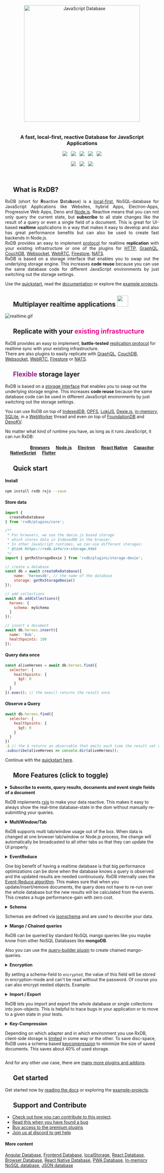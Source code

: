 

<!--
| Announcement                                                        |
| :--: |
| Please take part in the [RxDB user survey 2023](https://rxdb.info/survey.html). This will help me to better plan the steps for the next major release. (takes about 2 minutes)
-->

<br />



<p align="center">
  <a href="https://rxdb.info/">
    <img src="./docs-src/static/files/logo/logo_text.svg" width="380px" alt="JavaScript Database" />
  </a>
  <br />
  <br />
  <h3 align="center">A fast, local-first, reactive Database for JavaScript Applications</h3>
</p>


<p align="center">
    <a href="https://github.com/pubkey/rxdb/releases"><img src="https://img.shields.io/github/v/release/pubkey/rxdb?color=%23ff00a0&include_prereleases&label=version&sort=semver&style=flat-square"></a>
    &nbsp;
    <a href="https://rxdb.info/tutorials/typescript.html"><img src="https://img.shields.io/npm/types/rxdb?style=flat-square"></a>
    &nbsp;
    <a href="https://github.com/pubkey/rxdb/blob/master/LICENSE.txt"><img src="https://img.shields.io/github/license/pubkey/rxdb?style=flat-square"></a>
    &nbsp;
    <a href="https://github.com/pubkey/rxdb/stargazers"><img src="https://img.shields.io/github/stars/pubkey/rxdb?color=f6f8fa&style=flat-square"></a>
    &nbsp;
    <a href="https://www.npmjs.com/package/rxdb"><img src="https://img.shields.io/npm/dm/rxdb?color=c63a3b&style=flat-square"></a>   
</p>

<p align="center">
 	  <a href="https://rxdb.info/chat"><img src="https://img.shields.io/discord/969553741705539624?label=discord&style=flat-square&color=5a66f6"></a>
	  &nbsp;
    <a href="https://twitter.com/intent/follow?screen_name=rxdbjs"><img src="https://img.shields.io/badge/twitter-%40rxdbjs-1DA1F2?style=flat-square"></a>
	  &nbsp;
    <a href="https://rxdb.info/newsletter"><img src="https://img.shields.io/badge/newsletter-subscribe-e05b29?style=flat-square"></a>
</p>


<br />

<h2>
  <img height="16" width="16" src="./docs-src/static/files/logo/logo.svg">&nbsp;&nbsp;What is RxDB?
</h2>

<p align="justify">
  RxDB (short for <b>R</b>eactive <b>D</b>ata<b>b</b>ase) is a <a href="https://rxdb.info/offline-first.html">local-first</a>, NoSQL-database for JavaScript Applications like Websites, hybrid Apps, Electron-Apps, Progressive Web Apps, Deno and <a href="https://rxdb.info/nodejs-database.html">Node.js</a>.
  Reactive means that you can not only query the current state, but <b>subscribe</b> to all state changes like the result of a query or even a single field of a document.
  This is great for UI-based <b>realtime</b> applications in a way that makes it easy to develop and also has great performance benefits but can also be used to create fast backends in Node.js.<br />
  RxDB provides an easy to implement <a href="https://rxdb.info/replication.html">protocol</a> for realtime <b>replication</b> with your existing infrastructure or one of the plugins for <a href="https://rxdb.info/replication-http.html">HTTP</a>, <a href="https://rxdb.info/replication-graphql.html">GraphQL</a>, <a href="https://rxdb.info/replication-couchdb.html">CouchDB</a>, <a href="https://rxdb.info/replication-websocket.html">Websocket</a>, <a href="https://rxdb.info/replication-webrtc.html">WebRTC</a>, <a href="https://rxdb.info/replication-firestore.html">Firestore</a>, <a href="https://rxdb.info/replication-nats.html">NATS</a>.<br />
  RxDB is based on a storage interface that enables you to swap out the underlying storage engine. This increases <b>code reuse</b> because you can use the same database code for different JavaScript environments by just switching out the storage settings.
</p>

Use the [quickstart](https://rxdb.info/quickstart.html), read the [documentation](https://rxdb.info/install.html) or explore the [example projects](https://github.com/pubkey/rxdb/tree/master/examples).

<h2>
  <img height="16" width="16" src="./docs-src/static/files/icons/with-gradient/multiplayer.svg">&nbsp;&nbsp;Multiplayer realtime applications
  <img height="36" src="./docs-src/static/files/icons/with-gradient/text/made-easy.svg">
</h2>



![realtime.gif](docs-src/static/files/animations/realtime.gif)


<h2>
  <img height="16" width="16" src="./docs-src/static/files/icons/with-gradient/replication.svg">&nbsp;&nbsp;Replicate with your <b style="color: #e6008d;">existing infrastructure</b>
</h2>

RxDB provides an easy to implement, <b>battle-tested</b> <a href="https://rxdb.info/replication.html"> replication protocol</a> for realtime sync with your existing infrastructure.<br />
There are also plugins to easily replicate with <a href="https://rxdb.info/replication-graphql.html">GraphQL</a>, <a href="https://rxdb.info/replication-couchdb.html">CouchDB</a>, <a href="https://rxdb.info/replication-websocket.html">Websocket</a>, <a href="https://rxdb.info/replication-webrtc.html">WebRTC</a>, <a href="https://rxdb.info/replication-firestore.html">Firestore</a> or <a href="https://rxdb.info/replication-nats.html">NATS</a>.


<h2>
  <img height="16" width="16" src="./docs-src/static/files/icons/with-gradient/storage-layer.svg">&nbsp;&nbsp;<b style="color: #8D2089;">Flexible</b> storage layer
</h2>

RxDB is based on a [storage interface](https://rxdb.info/rx-storage.html) that enables you to swap out the underlying storage engine. This increases **code reuse** because the same database code can be used in different JavaScript environments by just switching out the storage settings.

You can use RxDB on top of [IndexedDB](https://rxdb.info/rx-storage-indexeddb.html), [OPFS](https://rxdb.info/rx-storage-opfs.html), [LokiJS](https://rxdb.info/rx-storage-lokijs.html), [Dexie.js](https://rxdb.info/rx-storage-dexie.html), [in-memory](https://rxdb.info/rx-storage-memory.html), [SQLite](https://rxdb.info/rx-storage-sqlite.html), in a [WebWorker](https://rxdb.info/rx-storage-worker.html) thread and even on top of [FoundationDB](https://rxdb.info/rx-storage-foundationdb.html) and [DenoKV](https://rxdb.info/rx-storage-denokv.html).

No matter what kind of runtime you have, as long as it runs JavaScript, it can run RxDB:

<h4>
  <img height="13" src="https://cdnjs.cloudflare.com/ajax/libs/browser-logos/39.2.2/chrome/chrome_24x24.png" />
  <img height="13" src="https://cdnjs.cloudflare.com/ajax/libs/browser-logos/39.2.2/firefox/firefox_24x24.png" />
  <img height="13" src="https://cdnjs.cloudflare.com/ajax/libs/browser-logos/39.2.2/safari/safari_24x24.png" />
  <img height="13" src="https://cdnjs.cloudflare.com/ajax/libs/browser-logos/39.2.2/edge/edge_24x24.png" />
  <img height="13" src="https://cdnjs.cloudflare.com/ajax/libs/browser-logos/39.2.2/archive/internet-explorer_9-11/internet-explorer_9-11_24x24.png" />
  <a href="./examples/angular">Browsers</a>
  <img height="13" src="docs-src/static/files/icons/nodejs.png" />
  <a href="./examples/node">Node.js</a>
  <img height="13" src="docs-src/static/files/icons/electron.png" />
  <a href="https://rxdb.info/electron-database.html">Electron</a>
  <img height="13" src="docs-src/static/files/icons/react-native.png" />
  <a href="https://rxdb.info/react-native-database.html">React Native</a>
  <img height="13" src="docs-src/static/files/icons/capacitor.svg" />
  <a href="https://rxdb.info/capacitor-database.html">Capacitor</a>
  <img height="13" src="docs-src/static/files/icons/nativescript.svg" />
  <a href="https://github.com/herefishyfish/rxdb-nativescript">NativeScript</a>
  <img height="13" src="docs-src/static/files/icons/flutter.svg" />
  <a href="./examples/flutter">Flutter</a>
</h4>



<h2>
  <img height="16" width="16" src="./docs-src/static/files/icons/with-gradient/rocket.svg">&nbsp;&nbsp;Quick start
</h2>


#### Install

```sh
npm install rxdb rxjs --save
```

#### Store data

```javascript
import { 
  createRxDatabase
} from 'rxdb/plugins/core';

/**
 * For browsers, we use the dexie.js based storage
 * which stores data in IndexedDB in the browser.
 * In other JavaScript runtimes, we can use different storages:
 * @link https://rxdb.info/rx-storage.html
 */
import { getRxStorageDexie } from 'rxdb/plugins/storage-dexie';

// create a database
const db = await createRxDatabase({
    name: 'heroesdb', // the name of the database
    storage: getRxStorageDexie()
});

// add collections
await db.addCollections({
  heroes: {
    schema: mySchema
  }
});

// insert a document
await db.heroes.insert({
  name: 'Bob',
  healthpoints: 100
});
```

#### Query data once
```javascript
const aliveHeroes = await db.heroes.find({
  selector: {
    healthpoints: {
      $gt: 0
    }
  }
}).exec(); // the exec() returns the result once
```

#### Observe a Query
```javascript
await db.heroes.find({
  selector: {
    healthpoints: {
      $gt: 0
    }
  }
})
.$ // the $ returns an observable that emits each time the result set of the query changes
.subscribe(aliveHeroes => console.dir(aliveHeroes));
```



Continue with the [quickstart here](https://rxdb.info/quickstart.html).



<h2>
  <img height="16" width="16" src="./docs-src/static/files/icons/with-gradient/checklist.svg">&nbsp;&nbsp;More Features (click to toggle)
</h2>



<details>
<summary>
  <b>Subscribe to events, query results, documents and event single fields of a document</b>
  <p>

RxDB implements [rxjs](https://github.com/ReactiveX/rxjs) to make your data reactive.
This makes it easy to always show the real-time database-state in the dom without manually re-submitting your queries.</p>

</summary>

```javascript
db.heroes
  .find()
  .sort('name')
  .$ // <- returns observable of query
  .subscribe( docs => {
    myDomElement.innerHTML = docs
      .map(doc => '<li>' + doc.name + '</li>')
      .join();
  });
```

![reactive.gif](docs-src/static/files/reactive.gif)

</details>

<details>
<summary>
  <b>MultiWindow/Tab</b>
  <p>

RxDB supports multi tab/window usage out of the box. When data is changed at one browser tab/window or Node.js process, the change will automatically be broadcasted to all other tabs so that they can update the UI properly.

</p>
</summary>

![multiwindow.gif](docs-src/static/files/multiwindow.gif)

</details>

<details>
<summary>
  <b>EventReduce</b>
  <p>
    One big benefit of having a realtime database is that big performance optimizations can be done when the database knows a query is observed and the updated results are needed continuously. RxDB internally uses the <a href="https://github.com/pubkey/event-reduce">Event-Reduce algorithm</a>. This makes sure that when you update/insert/remove documents,
    the query does not have to re-run over the whole database but the new results will be calculated from the events. This creates a huge performance-gain
    with zero cost.
  </p>
</summary>

### Use-Case-Example

Imagine you have a very big collection with many user-documents. At your page you want to display a toplist with users which have the most `points` and are currently logged in.
You create a query and subscribe to it.

```js
const query = usersCollection.find().where('loggedIn').eq(true).sort('points');
query.$.subscribe(users => {
    document.querySelector('body').innerHTML = users
        .reduce((prev, cur) => prev + cur.username+ '<br/>', '');
});
```

As you may detect, the query can take very long time to run, because you have thousands of users in the collection.
When a user now logs off, the whole query will re-run over the database which takes again very long.

```js
await anyUser.incrementalPatch({loggedIn: false});
```

But not with the EventReduce.
Now, when one user logs off, it will calculate the new results from the current results plus the RxChangeEvent. This often can be done in-memory without making IO-requests to the storage-engine. EventReduce not only works on subscribed queries, but also when you do multiple `.exec()`'s on the same query.

</details>

<details>
<summary>
  <b>Schema</b>
  <p>

Schemas are defined via [jsonschema](http://json-schema.org/) and are used to describe your data.</p>

</summary>

```javascript
const mySchema = {
    title: "hero schema",
    version: 0,                 // <- incremental version-number
    description: "describes a simple hero",
    primaryKey: 'name',         // <- 'name' is the primary key for the collection, it must be unique, required and of the type string 
    type: "object",
    properties: {
        name: {
            type: "string",
            maxLength: 30
        },
        secret: {
            type: "string",
        },
        skills: {
            type: "array",
            maxItems: 5,
            uniqueItems: true,
            item: {
                type: "object",
                properties: {
                    name: {
                        type: "string"
                    },
                    damage: {
                        type: "number"
                    }
                }
            }
        }
    },
    required: ["color"],
    encrypted: ["secret"] // <- this means that the value of this field is stored encrypted
};
```

</details>

<details>
<summary>
  <b>Mango / Chained queries</b>
  <p>
RxDB can be queried by standard NoSQL mango queries like you maybe know from other NoSQL Databases like <b>mongoDB</b>.

Also you can use the [query-builder plugin](https://rxdb.info/rx-query.html#query-builder) to create chained mango-queries.
  </p>
</summary>

```javascript

// normal query
myCollection.find({
  selector: {
    name: {
      $ne: 'Alice'
    },
    age: {
      $gt: 67
    }
  },
  sort: [{ age: 'desc' }],
  limit: 10
})

// chained query
myCollection
  .find()
  .where('name').ne('Alice')
  .where('age').gt(18).lt(67)
  .limit(10)
  .sort('-age')
  .exec().then( docs => {
    console.dir(docs);
  });
```

</details>

<details>
<summary>
  <b>Encryption</b>
  <p>

By setting a schema-field to `encrypted`, the value of this field will be stored in encryption-mode and can't be read without the password. Of course you can also encrypt nested objects. Example:</p>

</summary>

```json
{
  "title": "my schema",
  "properties": {
    "secret": {
      "type": "string",
      "encrypted": true
    }
  },
  "encrypted": [
    "secret"
  ]
}
```

</details>



<details>
<summary>
  <b>Import / Export</b>
  <p>

RxDB lets you import and export the whole database or single collections into json-objects. This is helpful to trace bugs in your application or to move to a given state in your tests.</p>

</summary>

```js
// export a single collection
const jsonCol = await myCollection.dump();

// export the whole database
const jsonDB = await myDatabase.dump();

// import the dump to the collection
await emptyCollection.importDump(json);


// import the dump to the database
await emptyDatabase.importDump(json);
```

</details>

<details>
<summary>
  <b>Key-Compression</b>
  <p>

Depending on which adapter and in which environment you use RxDB, client-side storage is [limited](https://pouchdb.com/2014/10/26/10-things-i-learned-from-reading-and-writing-the-pouchdb-source.html) in some way or the other. To save disc-space, RxDB uses a schema based [keycompression](https://github.com/pubkey/jsonschema-key-compression) to minimize the size of saved documents. This saves about 40% of used storage.</p>

</summary>

Example:

```js
// when you save an object with big keys
await myCollection.insert({
  firstName: 'foo'
  lastName:  'bar'
  stupidLongKey: 5
});

// key compression will internally transform it to
{
  '|a': 'foo'
  '|b':  'bar'
  '|c': 5
}

// so instead of 46 chars, the compressed-version has only 28
// the compression works internally, so you can of course still access values via the original key.names and run normal queries.
console.log(myDoc.firstName);
// 'foo'
```

</details>

And for any other use case, there are [many more plugins and addons](https://rxdb.info/quickstart.html).


<h2>
  <img height="16" width="16" src="./docs-src/static/files/icons/with-gradient/rocket.svg">&nbsp;&nbsp;Get started
</h2>


Get started now by [reading the docs](https://rxdb.info/quickstart.html) or exploring the [example-projects](./examples).


<h2>
  <img height="16" width="16" src="./docs-src/static/files/icons/with-gradient/contribute.svg">&nbsp;&nbsp;Support and Contribute
</h2>

- [Check out how you can contribute to this project](https://rxdb.info/contribution.html).
- [Read this when you have found a bug](./orga/bug-checklist.md)
- [Buy access to the premium plugins](https://rxdb.info/premium)
- [Join us at discord to get help](https://rxdb.info/chat)


<!-- 
  There are many websites that just exact-copy the readme of github projects.
  This generates free backlinks so we add some links here to pages
  that we need to rank better.
-->
#### More content
[Angular Database](https://rxdb.info/articles/angular-database.html), [Frontend Database](https://rxdb.info/articles/frontend-database.html), [localStorage](https://rxdb.info/articles/localstorage.html), [React Database](https://rxdb.info/articles/react-database.html), [Browser Database](https://rxdb.info/articles/browser-database.html), [React Native Database](https://rxdb.info/react-native-database.html), [PWA Database](https://rxdb.info/articles/progressive-web-app-database.html), [In-memory NoSQL database](https://rxdb.info/articles/in-memory-nosql-database.html), [JSON database](https://rxdb.info/articles/json-database.html)
